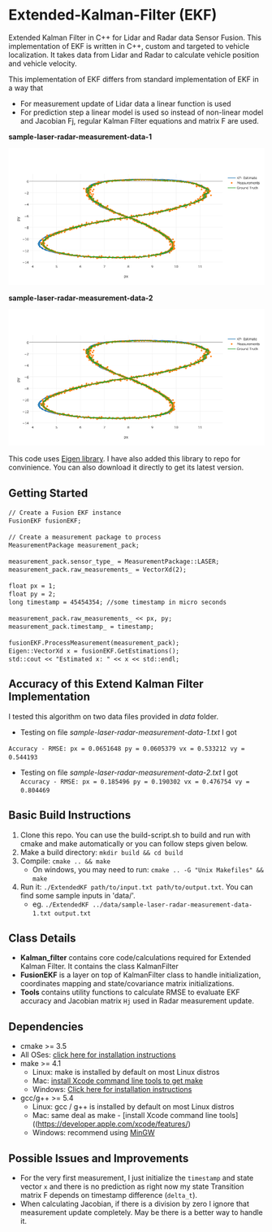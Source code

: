 # Extended-Kalman-Filter (EKF)

Extended Kalman Filter in C++ for Lidar and Radar data Sensor Fusion. This implementation of EKF is written in C++, custom and targeted to vehicle localization. It takes data from Lidar and Radar to calculate vehicle position and vehicle velocity.

This implementation of EKF differs from standard implementation of EKF in a way that
- For measurement update of Lidar data a linear function is used
- For prediction step a linear model is used so instead of non-linear model and Jacobian Fj, regular Kalman Filter equations and matrix F are used. 

**sample-laser-radar-measurement-data-1**

![data1](visualization/data1_plot.png)

**sample-laser-radar-measurement-data-2**

![data1](visualization/data1_plot.png)

This code uses [Eigen library](https://d17h27t6h515a5.cloudfront.net/topher/2017/March/58b7604e_eigen/eigen.zip). I have also added this library to repo for convinience. You can also download it directly to get its latest version.

## Getting Started

```
// Create a Fusion EKF instance
FusionEKF fusionEKF;

// Create a measurement package to process
MeasurementPackage measurement_pack;

measurement_pack.sensor_type_ = MeasurementPackage::LASER;
measurement_pack.raw_measurements_ = VectorXd(2);

float px = 1;
float py = 2;
long timestamp = 45454354; //some timestamp in micro seconds

measurement_pack.raw_measurements_ << px, py;
measurement_pack.timestamp_ = timestamp;

fusionEKF.ProcessMeasurement(measurement_pack);
Eigen::VectorXd x = fusionEKF.GetEstimations();
std::cout << "Estimated x: " << x << std::endl;
```

## Accuracy of this Extend Kalman Filter Implementation

I tested this algorithm on two data files provided in _data_ folder. 

- Testing on file _sample-laser-radar-measurement-data-1.txt_ I got 

``
Accuracy - RMSE:
px = 0.0651648
py = 0.0605379
vx = 0.533212
vy = 0.544193
``

- Testing on file _sample-laser-radar-measurement-data-2.txt_ I got
``
Accuracy - RMSE:
px = 0.185496
py = 0.190302
vx = 0.476754
vy = 0.804469
``

## Basic Build Instructions

1. Clone this repo. You can use the build-script.sh to build and run with cmake and make automatically or you can follow steps given below.
2. Make a build directory: `mkdir build && cd build`
3. Compile: `cmake .. && make` 
   * On windows, you may need to run: `cmake .. -G "Unix Makefiles" && make`
4. Run it: `./ExtendedKF path/to/input.txt path/to/output.txt`. You can find
   some sample inputs in 'data/'.
    - eg. `./ExtendedKF ../data/sample-laser-radar-measurement-data-1.txt output.txt`

## Class Details

- **Kalman_filter** contains core code/calculations required for Extended Kalman Filter. It contains the class KalmanFilter 
- **FusionEKF** is a layer on top of KalmanFilter class to handle initialization, coordinates mapping and state/covariance matrix initializations.
- **Tools** contains utility functions to calculate RMSE to evaluate EKF accuracy and Jacobian matrix `Hj` used in Radar measurement update.


## Dependencies

* cmake >= 3.5
 * All OSes: [click here for installation instructions](https://cmake.org/install/)
* make >= 4.1
  * Linux: make is installed by default on most Linux distros
  * Mac: [install Xcode command line tools to get make](https://developer.apple.com/xcode/features/)
  * Windows: [Click here for installation instructions](http://gnuwin32.sourceforge.net/packages/make.htm)
* gcc/g++ >= 5.4
  * Linux: gcc / g++ is installed by default on most Linux distros
  * Mac: same deal as make - [install Xcode command line tools]((https://developer.apple.com/xcode/features/)
  * Windows: recommend using [MinGW](http://www.mingw.org/)
  
## Possible Issues and Improvements
- For the very first measurement, I just initialize the `timestamp` and state vector `x` and there is no prediction as right now my state Transition matrix F depends on timestamp difference (`delta_t`). 
- When calculating Jacobian, if there is a division by zero I ignore that measurement update completely. May be there is a better way to handle it.
